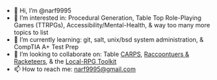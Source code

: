 - 👋 Hi, I’m @narf9995
- 👀 I’m interested in: Procedural Generation, Table Top Role-Playing Games (TTRPGs), Accessibility/Mental-Health, & way too many more topics to list
- 🌱 I’m currently learning: git, salt, unix/bsd system administration, & CompTIA A+ Test Prep
- 💞️ I’m looking to collaborate on: Table [CARPS](https://github.com/narf9995/CARPS), [Raccoontuers & Racketeers](https://github.com/narf9995/Raccoonteurs-Racketeers), & the [Local-RPG Toolkit](https://github.com/narf9995/Local-RPG)
- 📫 How to reach me: narf9995@gmail.com

<!---
narf9995/narf9995 is a ✨ special ✨ repository because its `README.md` (this file) appears on your GitHub profile.
You can click the Preview link to take a look at your changes.
--->
